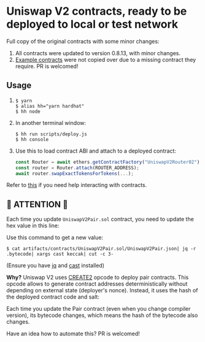 # Uniswap V2 contracts, ready to be deployed to local or test network

Full copy of the original contracts with some minor changes:
1. All contracts were updated to version 0.8.13, with minor changes.
1. [Example contracts](https://github.com/Uniswap/v2-periphery/tree/master/contracts/examples) were not copied over due
to a missing contract they require. PR is welcomed!

## Usage
1. 
    ```shell
    $ yarn
    $ alias hh="yarn hardhat"
    $ hh node
    ```
1. In another terminal window:
    ```shell
    $ hh run scripts/deploy.js
    $ hh console
    ```
1. Use this to load contract ABI and attach to a deployed contract:
    ```js
    const Router = await ethers.getContractFactory("UniswapV2Router02");
    const router = Router.attach(ROUTER_ADDRESS);
    await router.swapExactTokensForTokens(...);
    ```

Refer to [this](https://docs.ethers.io/v5/api/contract/) if you need help
interacting with contracts.

## 🚨 ATTENTION 🚨
Each time you update `UniswapV2Pair.sol` contract, you need to update the hex
value in this line:

Use this command to get a new value:
```shell
$ cat artifacts/contracts/UniswapV2Pair.sol/UniswapV2Pair.json| jq -r .bytecode| xargs cast keccak| cut -c 3-
```
(Ensure you have [jq](https://stedolan.github.io/jq) and [cast](https://github.com/foundry-rs/foundry)
installed)

**Why?** Uniswap V2 uses [CREATE2](https://www.evm.codes/#f5) opcode to deploy pair contracts. This opcode
allows to generate contract addresses deterministically without depending on external state (deployer's
nonce). Instead, it uses the hash of the deployed contract code and salt:

Each time you update the Pair contract (even when you change compiler version), its bytecode changes, which
means the hash of the bytecode also changes.

Have an idea how to automate this? PR is welcomed!